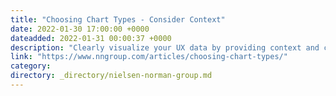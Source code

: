```yaml
---
title: "Choosing Chart Types - Consider Context"
date: 2022-01-30 17:00:00 +0000
dateadded: 2022-01-31 00:00:37 +0000
description: "Clearly visualize your UX data by providing context and contrast, while avoiding clutter."
link: "https://www.nngroup.com/articles/choosing-chart-types/"
category:
directory: _directory/nielsen-norman-group.md
---
```

